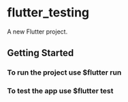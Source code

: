# flutter_testing

A new Flutter project.

## Getting Started

### To run the project use $flutter run 
### To test the app  use $flutter test
